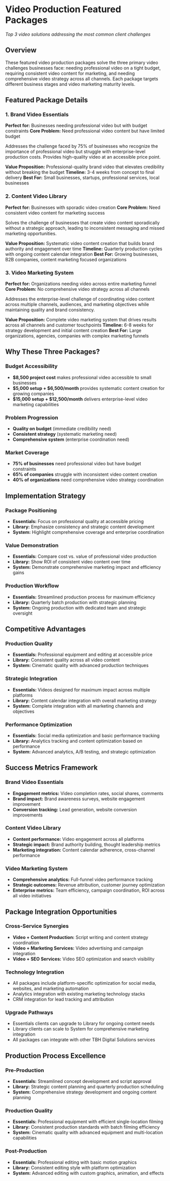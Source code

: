 # Video Production Featured Packages

*Top 3 video solutions addressing the most common client challenges*

## Overview

These featured video production packages solve the three primary video challenges businesses face: needing professional video on a tight budget, requiring consistent video content for marketing, and needing comprehensive video strategy across all channels. Each package targets different business stages and video marketing maturity levels.

## Featured Package Details

### 1. Brand Video Essentials
**Perfect for:** Businesses needing professional video but with budget constraints
**Core Problem:** Need professional video content but have limited budget

Addresses the challenge faced by 75% of businesses who recognize the importance of professional video but struggle with enterprise-level production costs. Provides high-quality video at an accessible price point.

**Value Proposition:** Professional-quality brand video that elevates credibility without breaking the budget
**Timeline:** 3-4 weeks from concept to final delivery
**Best For:** Small businesses, startups, professional services, local businesses

### 2. Content Video Library
**Perfect for:** Businesses with sporadic video creation
**Core Problem:** Need consistent video content for marketing success

Solves the challenge of businesses that create video content sporadically without a strategic approach, leading to inconsistent messaging and missed marketing opportunities.

**Value Proposition:** Systematic video content creation that builds brand authority and engagement over time
**Timeline:** Quarterly production cycles with ongoing content calendar integration
**Best For:** Growing businesses, B2B companies, content marketing focused organizations

### 3. Video Marketing System
**Perfect for:** Organizations needing video across entire marketing funnel
**Core Problem:** No comprehensive video strategy across all channels

Addresses the enterprise-level challenge of coordinating video content across multiple channels, audiences, and marketing objectives while maintaining quality and brand consistency.

**Value Proposition:** Complete video marketing system that drives results across all channels and customer touchpoints
**Timeline:** 6-8 weeks for strategy development and initial content creation
**Best For:** Large organizations, agencies, companies with complex marketing funnels

## Why These Three Packages?

### Budget Accessibility
- **$8,500 project cost** makes professional video accessible to small businesses
- **$5,000 setup + $6,500/month** provides systematic content creation for growing companies
- **$15,000 setup + $12,500/month** delivers enterprise-level video marketing capabilities

### Problem Progression
- **Quality on budget** (immediate credibility need)
- **Consistent strategy** (systematic marketing need)
- **Comprehensive system** (enterprise coordination need)

### Market Coverage
- **75% of businesses** need professional video but have budget constraints
- **65% of companies** struggle with inconsistent video content creation
- **40% of organizations** need comprehensive video strategy coordination

## Implementation Strategy

### Package Positioning
- **Essentials:** Focus on professional quality at accessible pricing
- **Library:** Emphasize consistency and strategic content development
- **System:** Highlight comprehensive coverage and enterprise coordination

### Value Demonstration
- **Essentials:** Compare cost vs. value of professional video production
- **Library:** Show ROI of consistent video content over time
- **System:** Demonstrate comprehensive marketing impact and efficiency gains

### Production Workflow
- **Essentials:** Streamlined production process for maximum efficiency
- **Library:** Quarterly batch production with strategic planning
- **System:** Ongoing production with dedicated team and strategic oversight

## Competitive Advantages

### Production Quality
- **Essentials:** Professional equipment and editing at accessible price
- **Library:** Consistent quality across all video content
- **System:** Cinematic quality with advanced production techniques

### Strategic Integration
- **Essentials:** Videos designed for maximum impact across multiple platforms
- **Library:** Content calendar integration with overall marketing strategy
- **System:** Complete integration with all marketing channels and objectives

### Performance Optimization
- **Essentials:** Social media optimization and basic performance tracking
- **Library:** Analytics tracking and content optimization based on performance
- **System:** Advanced analytics, A/B testing, and strategic optimization

## Success Metrics Framework

### Brand Video Essentials
- **Engagement metrics:** Video completion rates, social shares, comments
- **Brand impact:** Brand awareness surveys, website engagement improvement
- **Conversion tracking:** Lead generation, website conversion improvements

### Content Video Library
- **Content performance:** Video engagement across all platforms
- **Strategic impact:** Brand authority building, thought leadership metrics
- **Marketing integration:** Content calendar adherence, cross-channel performance

### Video Marketing System
- **Comprehensive analytics:** Full-funnel video performance tracking
- **Strategic outcomes:** Revenue attribution, customer journey optimization
- **Enterprise metrics:** Team efficiency, campaign coordination, ROI across all video initiatives

## Package Integration Opportunities

### Cross-Service Synergies
- **Video + Content Production:** Script writing and content strategy coordination
- **Video + Marketing Services:** Video advertising and campaign integration
- **Video + SEO Services:** Video SEO optimization and search visibility

### Technology Integration
- All packages include platform-specific optimization for social media, websites, and marketing automation
- Analytics integration with existing marketing technology stacks
- CRM integration for lead tracking and attribution

### Upgrade Pathways
- Essentials clients can upgrade to Library for ongoing content needs
- Library clients can scale to System for comprehensive marketing integration
- All packages can integrate with other TBH Digital Solutions services

## Production Process Excellence

### Pre-Production
- **Essentials:** Streamlined concept development and script approval
- **Library:** Strategic content planning and quarterly production scheduling
- **System:** Comprehensive strategy development and ongoing content planning

### Production Quality
- **Essentials:** Professional equipment with efficient single-location filming
- **Library:** Consistent production standards with batch filming efficiency
- **System:** Cinematic quality with advanced equipment and multi-location capabilities

### Post-Production
- **Essentials:** Professional editing with basic motion graphics
- **Library:** Consistent editing style with platform optimization
- **System:** Advanced editing with custom graphics, animation, and effects